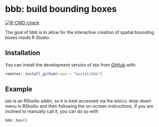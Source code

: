 
# bbb: build bounding boxes

<!-- badges: start -->
[![R-CMD-check](https://github.com/baslat/bbb/actions/workflows/R-CMD-check.yaml/badge.svg)](https://github.com/baslat/bbb/actions/workflows/R-CMD-check.yaml)
<!-- badges: end -->

The goal of bbb is to allow for the interactive creation of spatial bounding boxes
inside R Studio.

## Installation

You can install the development version of `bbb` from
[GitHub](https://github.com/baslat/bbb) with:

``` r
remotes::install_github(repo = "baslat/bbb")
```

## Example

`bbb` is an RStudio addin, so it is best accessed via the `Addins` drop-down
menu in RStudio and then following the on-screen instructions. If you are
inclined to manually call it, you can do so with

``` r
bbb::box()
```
